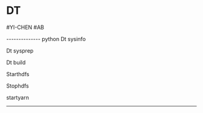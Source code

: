 # DT

#YI-CHEN
#AB

-------------- python
Dt sysinfo

Dt sysprep

Dt build

Starthdfs

Stophdfs

startyarn

--------------

